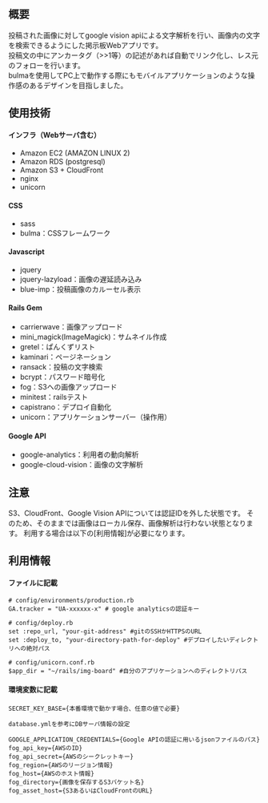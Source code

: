 ## 概要
投稿された画像に対してgoogle vision apiによる文字解析を行い、画像内の文字を検索できるようにした掲示板Webアプリです。  
投稿文の中にアンカータグ（>>1等）の記述があれば自動でリンク化し、レス元のフォローを行います。  
bulmaを使用してPC上で動作する際にもモバイルアプリケーションのような操作感のあるデザインを目指しました。

## 使用技術
#### インフラ（Webサーバ含む）
* Amazon EC2 (AMAZON LINUX 2)
* Amazon RDS (postgresql)
* Amazon S3 + CloudFront
* nginx
* unicorn

#### CSS
* sass
* bulma：CSSフレームワーク

#### Javascript
* jquery
* jquery-lazyload：画像の遅延読み込み
* blue-imp：投稿画像のカルーセル表示

#### Rails Gem
* carrierwave：画像アップロード
* mini_magick(ImageMagick)：サムネイル作成
* gretel：ぱんくずリスト
* kaminari：ページネーション
* ransack：投稿の文字検索
* bcrypt：パスワード暗号化
* fog：S3への画像アップロード
* minitest：railsテスト
* capistrano：デプロイ自動化
* unicorn：アプリケーションサーバー（操作用）

#### Google API
* google-analytics：利用者の動向解析
* google-cloud-vision：画像の文字解析

## 注意
S3、CloudFront、Google Vision APIについては認証IDを外した状態です。
そのため、そのままでは画像はローカル保存、画像解析は行わない状態となります。
利用する場合は以下の[利用情報]が必要になります。

## 利用情報
#### ファイルに記載
```
# config/environments/production.rb
GA.tracker = "UA-xxxxxx-x" # google analyticsの認証キー

# config/deploy.rb
set :repo_url, "your-git-address" #gitのSSHかHTTPSのURL
set :deploy_to, "your-directory-path-for-deploy" #デプロイしたいディレクトリへの絶対パス

# config/unicorn.conf.rb
$app_dir = "~/rails/img-board" #自分のアプリケーションへのディレクトリパス
```
#### 環境変数に記載
```
SECRET_KEY_BASE={本番環境で動かす場合、任意の値で必要}

database.ymlを参考にDBサーバ情報の設定

GOOGLE_APPLICATION_CREDENTIALS={Google APIの認証に用いるjsonファイルのパス}
fog_api_key={AWSのID}
fog_api_secret={AWSのシークレットキー}
fog_region={AWSのリージョン情報}
fog_host={AWSのホスト情報}
fog_directory={画像を保存するS3バケット名}
fog_asset_host={S3あるいはCloudFrontのURL}
```
